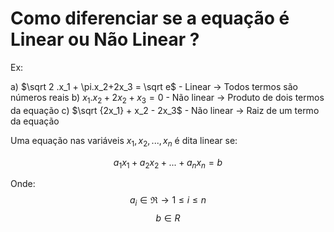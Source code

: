 
# Como diferenciar se a equação é Linear ou Não Linear ?

Ex:

a) $\sqrt 2 .x_1 + \pi.x_2+2x_3 = \sqrt e$ - Linear -> Todos termos são números reais
b) $x_1.x_2 + 2x_2 + x_3 = 0$ - Não linear -> Produto de dois termos da equação
c) $\sqrt {2x_1} + x_2 - 2x_3$ - Não linear -> Raiz de um termo da equação 

Uma equação nas variáveis $x_1,x_2,...,x_n$ é dita linear se:

$$
a_1x_1+a_2x_2+ ... + a_nx_n = b
$$


Onde:
$$
a_i \in \Re \rightarrow 1 \le i\le n
$$
$$
b \in R
$$